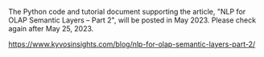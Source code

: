 The Python code and tutorial document supporting the article, "NLP for OLAP Semantic Layers – Part 2", will be posted in May 2023. Please check again after May 25, 2023.

https://www.kyvosinsights.com/blog/nlp-for-olap-semantic-layers-part-2/
